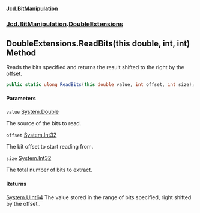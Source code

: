 #### [Jcd.BitManipulation](index.md 'index')

### [Jcd.BitManipulation](Jcd.BitManipulation 'Jcd.BitManipulation').[DoubleExtensions](Jcd.BitManipulation.DoubleExtensions 'Jcd.BitManipulation.DoubleExtensions')

## DoubleExtensions.ReadBits(this double, int, int) Method

Reads the bits specified and returns the result shifted to the right by the offset.

```csharp
public static ulong ReadBits(this double value, int offset, int size);
```

#### Parameters

<a name='Jcd.BitManipulation.DoubleExtensions.ReadBits(thisdouble,int,int).value'></a>

`value` [System.Double](https://docs.microsoft.com/en-us/dotnet/api/System.Double 'System.Double')

The source of the bits to read.

<a name='Jcd.BitManipulation.DoubleExtensions.ReadBits(thisdouble,int,int).offset'></a>

`offset` [System.Int32](https://docs.microsoft.com/en-us/dotnet/api/System.Int32 'System.Int32')

The bit offset to start reading from.

<a name='Jcd.BitManipulation.DoubleExtensions.ReadBits(thisdouble,int,int).size'></a>

`size` [System.Int32](https://docs.microsoft.com/en-us/dotnet/api/System.Int32 'System.Int32')

The total number of bits to extract.

#### Returns

[System.UInt64](https://docs.microsoft.com/en-us/dotnet/api/System.UInt64 'System.UInt64')
The value stored in the range of bits specified, right shifted by the offset..